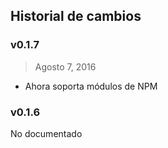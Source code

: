 ## Historial de cambios

### v0.1.7
> Agosto 7, 2016

* Ahora soporta módulos de NPM

### v0.1.6

No documentado
